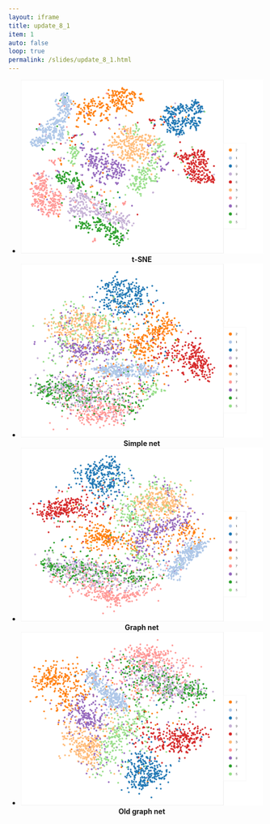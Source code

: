 ```yaml
---
layout: iframe
title: update_8_1
item: 1
auto: false
loop: true
permalink: /slides/update_8_1.html
---
```


* ![Test](update_8_1/tsne.png) <center><b>t-SNE</b></center>
* ![Test](update_8_1/simple_net.png) <center><b>Simple net</b></center>
* ![Test](update_8_1/graph_net.png) <center><b>Graph net</b></center>
* ![Test](update_8_1/old_graph_net.png) <center><b>Old graph net</b></center>
